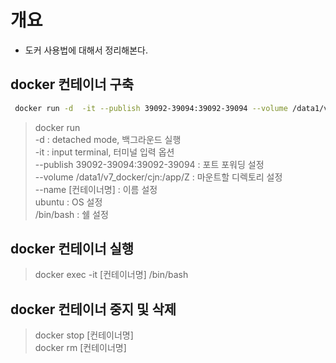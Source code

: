 # 개요
- 도커 사용법에 대해서 정리해본다. 


## docker 컨테이너 구축
```sh
 docker run -d  -it --publish 39092-39094:39092-39094 --volume /data1/v7_docker/cjn:/app/Z --name v7_cjn ubuntu /bin/bash 
```
> docker run <br>
> -d   : detached mode, 백그라운드 실행  <br>
> -it  : input terminal, 터미널 입력 옵션 <br>
> --publish 39092-39094:39092-39094 : 포트 포워딩 설정 <br>
> --volume /data1/v7_docker/cjn:/app/Z  : 마운트할 디렉토리 설정 <br>
> --name [컨테이너명] : 이름 설정 <br>
> ubuntu   : OS 설정 <br>
> /bin/bash : 쉘 설정 <br>

## docker 컨테이너 실행
> docker exec -it [컨테이너명] /bin/bash

## docker 컨테이너 중지 및 삭제
> docker stop [컨테이너명] <br>
> docker rm [컨테이너명]
